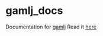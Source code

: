 # gamlj_docs
Documentation for [gamlj](https://mcfanda.github.io/gamlj_docs/)
Read it [here](https://mcfanda.github.io/gamlj_docs/)